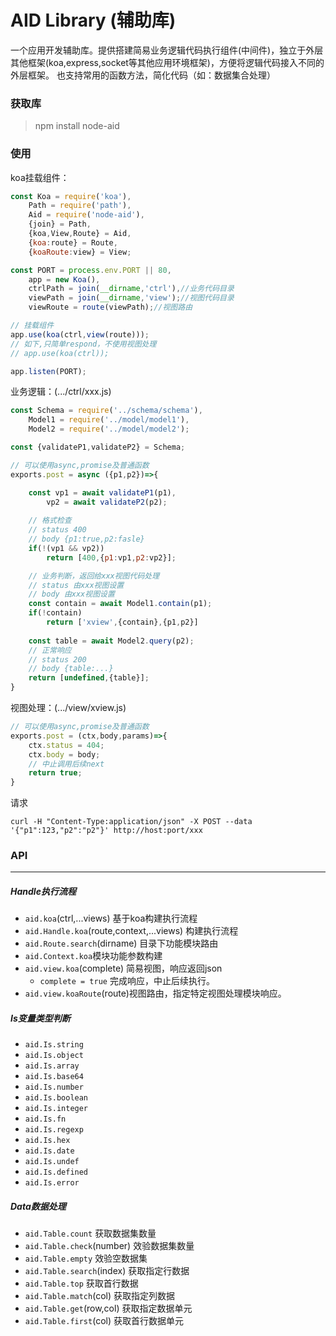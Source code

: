 # AID Library (辅助库)
一个应用开发辅助库。提供搭建简易业务逻辑代码执行组件(中间件)，独立于外层其他框架(koa,express,socket等其他应用环境框架)，方便将逻辑代码接入不同的外层框架。
也支持常用的函数方法，简化代码（如：数据集合处理）

### 获取库
> npm install node-aid

### 使用
koa挂载组件：
```js
const Koa = require('koa'),
    Path = require('path'),
    Aid = require('node-aid'),
    {join} = Path,
    {koa,View,Route} = Aid,
    {koa:route} = Route,
    {koaRoute:view} = View;

const PORT = process.env.PORT || 80,
    app = new Koa(),
    ctrlPath = join(__dirname,'ctrl'),//业务代码目录
    viewPath = join(__dirname,'view');//视图代码目录
    viewRoute = route(viewPath);//视图路由

// 挂载组件
app.use(koa(ctrl,view(route))); 
// 如下,只简单respond，不使用视图处理
// app.use(koa(ctrl));

app.listen(PORT);
```
业务逻辑：(.../ctrl/xxx.js)
```js
const Schema = require('../schema/schema'),
    Model1 = require('../model/model1'),
    Model2 = require('../model/model2');

const {validateP1,validateP2} = Schema;

// 可以使用async,promise及普通函数
exports.post = async ({p1,p2})=>{

    const vp1 = await validateP1(p1),
        vp2 = await validateP2(p2);
    
    // 格式检查
    // status 400
    // body {p1:true,p2:fasle}
    if(!(vp1 && vp2))
        return [400,{p1:vp1,p2:vp2}]; 

    // 业务判断，返回给xxx视图代码处理
    // status 由xxx视图设置
    // body 由xxx视图设置
    const contain = await Model1.contain(p1);
    if(!contain)
        return ['xview',{contain},{p1,p2}]
    
    const table = await Model2.query(p2);
    // 正常响应
    // status 200
    // body {table:...}
    return [undefined,{table}];
}
```
视图处理：(.../view/xview.js)
```js
// 可以使用async,promise及普通函数
exports.post = (ctx,body,params)=>{
    ctx.status = 404;
    ctx.body = body;
    // 中止调用后续next
    return true;
}
```
请求
```shell
curl -H "Content-Type:application/json" -X POST --data '{"p1":123,"p2":"p2"}' http://host:port/xxx
```
### API
***
##### Handle执行流程
* `aid.koa`(ctrl,...views) 基于koa构建执行流程
* `aid.Handle.koa`(route,context,...views) 构建执行流程
* `aid.Route.search`(dirname) 目录下功能模块路由
* `aid.Context.koa`模块功能参数构建
* `aid.view.koa`(complete) 简易视图，响应返回json
  * `complete = true` 完成响应，中止后续执行。
* `aid.view.koaRoute`(route)视图路由，指定特定视图处理模块响应。
##### Is变量类型判断
* `aid.Is.string`
* `aid.Is.object`
* `aid.Is.array`
* `aid.Is.base64`
* `aid.Is.number`
* `aid.Is.boolean`
* `aid.Is.integer`
* `aid.Is.fn`
* `aid.Is.regexp`
* `aid.Is.hex`
* `aid.Is.date`
* `aid.Is.undef`
* `aid.Is.defined`
* `aid.Is.error`
##### Data数据处理
* `aid.Table.count` 获取数据集数量
* `aid.Table.check`(number) 效验数据集数量
* `aid.Table.empty` 效验空数据集
* `aid.Table.search`(index) 获取指定行数据
* `aid.Table.top` 获取首行数据
* `aid.Table.match`(col) 获取指定列数据
* `aid.Table.get`(row,col) 获取指定数据单元
* `aid.Table.first`(col) 获取首行数据单元